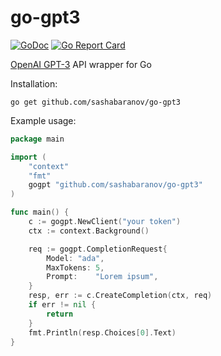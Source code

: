 # go-gpt3
[![GoDoc](http://img.shields.io/badge/GoDoc-Reference-blue.svg)](https://godoc.org/github.com/sashabaranov/go-gpt3)
[![Go Report Card](https://goreportcard.com/badge/github.com/sashabaranov/go-gpt3)](https://goreportcard.com/report/github.com/sashabaranov/go-gpt3)


[OpenAI GPT-3](https://beta.openai.com/) API wrapper for Go

Installation:
```
go get github.com/sashabaranov/go-gpt3
```


Example usage:

```go
package main

import (
	"context"
	"fmt"
	gogpt "github.com/sashabaranov/go-gpt3"
)

func main() {
	c := gogpt.NewClient("your token")
	ctx := context.Background()

	req := gogpt.CompletionRequest{
		Model: "ada",
		MaxTokens: 5,
		Prompt:    "Lorem ipsum",
	}
	resp, err := c.CreateCompletion(ctx, req)
	if err != nil {
		return
	}
	fmt.Println(resp.Choices[0].Text)
}
```
